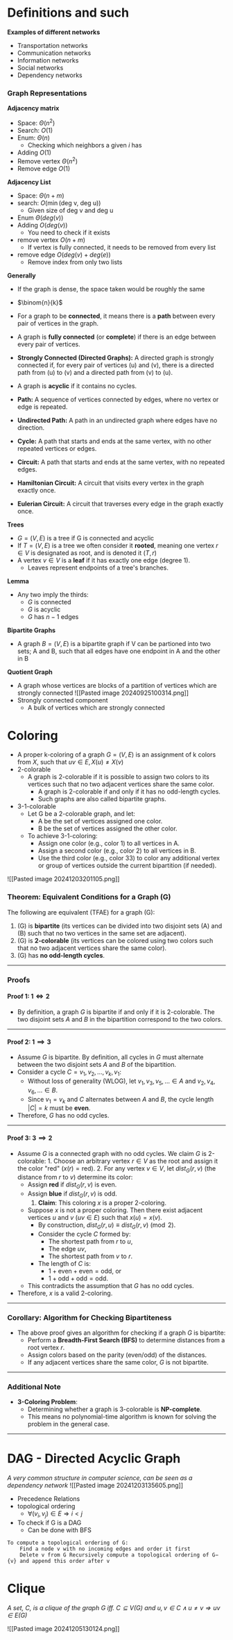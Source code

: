 # Definitions and such

**Examples of different networks**
- Transportation networks
- Communication networks
- Information networks
- Social networks
- Dependency networks

### Graph Representations

**Adjacency matrix**
- Space: $\Theta(n^2)$
- Search: $O(1)$
- Enum: $\Theta (n)$
	- Checking which neighbors a given *i* has
- Adding $O(1)$
- Remove vertex $\Theta (n^2)$
- Remove edge $O(1)$

**Adjacency List**
- Space: $\Theta (n + m)$
- search: $O(\min \text{(deg v, deg u)})$
	- Given size of deg v and deg u
- Enum $\Theta (deg(v))$
- Adding $O(deg(v))$
	- You need to check if it exists
- remove vertex $O (n+m)$
	- If vertex is fully connected, it needs to be removed from every list
- remove edge $O(deg(v)+deg(e))$
	- Remove index from only two lists

**Generally**
- If the graph is dense, the space taken would be roughly the same
- $\binom{n}{k}$ 
- For a graph to be **connected**, it means there is a **path** between every pair of vertices in the graph.
- A graph is **fully connected** (or **complete**) if there is an edge between every pair of vertices.
- **Strongly Connected (Directed Graphs):** A directed graph is strongly connected if, for every pair of vertices (u) and (v), there is a directed path from (u) to (v) and a directed path from (v) to (u). 
- A graph is **acyclic** if it contains no cycles.

- **Path:** A sequence of vertices connected by edges, where no vertex or edge is repeated.  
- **Undirected Path:** A path in an undirected graph where edges have no direction.  
- **Cycle:** A path that starts and ends at the same vertex, with no other repeated vertices or edges.  
- **Circuit:** A path that starts and ends at the same vertex, with no repeated edges.  
- **Hamiltonian Circuit:** A circuit that visits every vertex in the graph exactly once.  
- **Eulerian Circuit:** A circuit that traverses every edge in the graph exactly once.  


**Trees**
- $G=(V, E)$ is a tree if G is connected and acyclic
- If $T = (V, E)$ is a tree we often consider it **rooted**, meaning one vertex $r \in V$ is designated as root, and is denoted it $(T,r)$
- A vertex $v \in V$ is a **leaf** if it has exactly one edge (degree 1).
    - Leaves represent endpoints of a tree's branches.

**Lemma**
- Any two imply the thirds:
	- *G* is connected
	- *G* is acyclic
	- *G* has $n-1$ edges

**Bipartite Graphs**
- A graph $B = (V, E)$ is a bipartite graph if V can be partioned into two sets; A and B, such that all edges have one endpoint in A and the other in B

**Quotient Graph**
- A graph whose vertices are blocks of a partition of vertices which are strongly connected
![[Pasted image 20240925100314.png]]
- Strongly connected component
	- A bulk of vertices which are strongly connected

# Coloring
- A proper k-coloring of a graph $G = (V,E)$ is an assignment of k colors from $X$, such that $uv \in E, X(u) \neq X(v)$
- 2-colorable
	- A graph is 2-colorable if it is possible to assign two colors to its vertices such that no two adjacent vertices share the same color.
	    - A graph is 2-colorable if and only if it has no odd-length cycles.
	    - Such graphs are also called bipartite graphs.
- 3-1-colorable
	- Let G be a 2-colorable graph, and let:
		- A be the set of vertices assigned one color.
		- B be the set of vertices assigned the other color.
	- To achieve 3-1-coloring:
		- Assign one color (e.g., color 1) to all vertices in A.
		- Assign a second color (e.g., color 2) to all vertices in B.
		- Use the third color (e.g., color 33) to color any additional vertex or group of vertices outside the current bipartition (if needed).


![[Pasted image 20241203201105.png]]
### **Theorem: Equivalent Conditions for a Graph \(G\)**
The following are equivalent (TFAE) for a graph \(G\):
1. \(G\) is **bipartite** (its vertices can be divided into two disjoint sets \(A\) and \(B\) such that no two vertices in the same set are adjacent).
2. \(G\) is **2-colorable** (its vertices can be colored using two colors such that no two adjacent vertices share the same color).
3. \(G\) has **no odd-length cycles**.

---

### **Proofs**

#### **Proof 1: $1 \iff 2$**
- By definition, a graph $G$ is bipartite if and only if it is 2-colorable. The two disjoint sets $A$ and $B$ in the bipartition correspond to the two colors.

---

#### **Proof 2: $1 \implies 3$**
- Assume $G$ is bipartite. By definition, all cycles in $G$ must alternate between the two disjoint sets $A$ and $B$ of the bipartition.
- Consider a cycle $C = v_1, v_2, \dots, v_k, v_1$:
	- Without loss of generality (WLOG), let $v_1, v_3, v_5, \dots \in A$ and $v_2, v_4, v_6, \dots \in B$.
	- Since $v_1 = v_k$ and $C$ alternates between $A$ and $B$, the cycle length $|C| = k$ must be **even**.
- Therefore, $G$ has no odd cycles.

---

#### **Proof 3: $3 \implies 2$**
- Assume $G$ is a connected graph with no odd cycles. We claim $G$ is 2-colorable:
	  1. Choose an arbitrary vertex $r \in V$ as the root and assign it the color "red" ($x(r) = \text{red}$).
	  2. For any vertex $v \in V$, let $dist_G(r, v)$ (the distance from $r$ to $v$) determine its color:
     - Assign **red** if $dist_G(r, v)$ is even.
     - Assign **blue** if $dist_G(r, v)$ is odd.
		  1. **Claim**: This coloring $x$ is a proper 2-coloring.
     - Suppose $x$ is not a proper coloring. Then there exist adjacent vertices $u$ and $v$ ($uv \in E$) such that $x(u) = x(v)$.
	     - By construction, $dist_G(r, u) \equiv dist_G(r, v) \pmod{2}$.
	     - Consider the cycle $C$ formed by:
		     - The shortest path from $r$ to $u$,
		     -  The edge $uv$,
		     - The shortest path from $v$ to $r$.
	     - The length of $C$ is:
		     - $1 + \text{even} + \text{even} = \text{odd}$, or
			- $1 + \text{odd} + \text{odd} = \text{odd}$.
     - This contradicts the assumption that $G$ has no odd cycles.
- Therefore, $x$ is a valid 2-coloring.

---

### **Corollary: Algorithm for Checking Bipartiteness**
- The above proof gives an algorithm for checking if a graph $G$ is bipartite:
	- Perform a **Breadth-First Search (BFS)** to determine distances from a root vertex $r$.
	- Assign colors based on the parity (even/odd) of the distances.
	- If any adjacent vertices share the same color, $G$ is not bipartite.

---

### **Additional Note**
- **3-Coloring Problem**:
  - Determining whether a graph is 3-colorable is **NP-complete**.
  - This means no polynomial-time algorithm is known for solving the problem in the general case.


---

# DAG - Directed Acyclic Graph 
*A very common structure in computer science, can be seen as a dependency network*
![[Pasted image 20241203135605.png]]
- Precedence Relations
-  topological ordering
	- $\forall (v_i, v_j) \in E \Rightarrow i < j$
- To check if G is a DAG
	- Can be done with BFS
```
To compute a topological ordering of G: 
	Find a node v with no incoming edges and order it first 
	Delete v from G Recursively compute a topological ordering of G−{v} and append this order after v	
```



# Clique
*A set, C, is a clique of the graph G iff. $C\subseteq V(G)$ and $u,v\in C \land u \neq v \Rightarrow uv \in E(G)$*

![[Pasted image 20241205130124.png]]